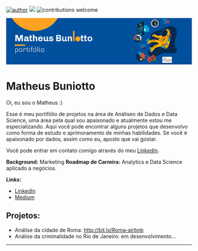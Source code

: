 [![author](https://img.shields.io/badge/author-matheusbuniotto-blue.svg)](https://www.linkedin.com/in/matheus-buniotto-96a662106/) [![](https://img.shields.io/badge/python-3.7+-blue.svg)](https://www.python.org/downloads/release/python-365/) ![contributions welcome](https://img.shields.io/badge/contributions-welcome-brightgreen.svg?style=flat)

<p align="center">
  <img src="banner.png" >
</p>

# Matheus Buniotto

Oi, eu sou o Matheus :)

Esse é meu portifólio de projetos na área de Análiseo de Dados e Data Science, uma área pela qual sou apaixonado e atualmente estou me especializando. Aqui você pode encontrar alguns projetos que desenvolvo como forma de estudo e aprimoramento de minhas habilidades. Se você é apaixonado por dados, assim como eu, aposto que vai gostar. 

Você pode entrar em contato comigo através do meu [LinkedIn](https://www.linkedin.com/in/matheus-buniotto-96a662106/). 

**Background:** Marketing
**Roadmap de Carreira:** Analytics e Data Science aplicado a negócios.

**Links:**
* [LinkedIn](https://www.linkedin.com/in/matheus-buniotto-96a662106/)
* [Medium](https://matheus-buniotto.medium.com/)


## Projetos:

* Análise da cidade de Roma: http://bit.ly/Roma-airbnb
* Análise da criminalidade no Rio de Janeiro: em desenvolvimento...
---
